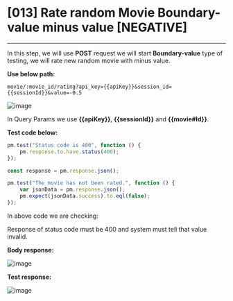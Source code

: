 # [013] Rate random Movie Boundary-value minus value [NEGATIVE]
___

In this step, we will use __POST__ request we will start __Boundary-value__ type of testing, we will rate new random movie with minus value.

__Use below path:__
```
movie/:movie_id/rating?api_key={{apiKey}}&session_id={{sessionId}}&value=-0.5 
```

![image](https://user-images.githubusercontent.com/122685448/231307906-92c24587-ce15-4283-8a56-3b960d5f8b1f.png)
 
In Query Params we use __{{apiKey}}__, __{{sessionId}}__ and __{{movie#Id}}__.

__Test code below:__
```js {.line-numbers}
pm.test("Status code is 400", function () {
    pm.response.to.have.status(400);
});

const response = pm.response.json();

pm.test("The movie has not been rated.", function () {
    var jsonData = pm.response.json();
    pm.expect(jsonData.success).to.eql(false);
});
```

In above code we are checking:

Response of status code must be 400 and system must tell that value invalid.

__Body response:__

![image](https://user-images.githubusercontent.com/122685448/231307916-e0446327-e81e-4d5b-abf3-7802e6819053.png)
 
__Test response:__

![image](https://user-images.githubusercontent.com/122685448/231307927-3f8f6585-c8e6-4a01-b309-f3dda1761762.png)


